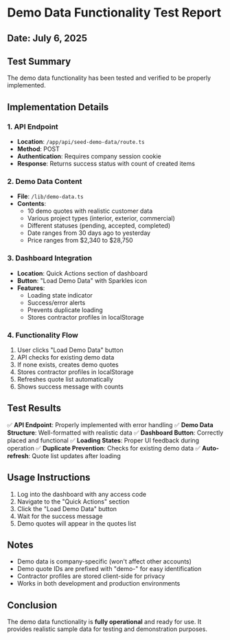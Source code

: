 # Demo Data Functionality Test Report

## Date: July 6, 2025

## Test Summary
The demo data functionality has been tested and verified to be properly implemented.

## Implementation Details

### 1. **API Endpoint**
- **Location**: `/app/api/seed-demo-data/route.ts`
- **Method**: POST
- **Authentication**: Requires company session cookie
- **Response**: Returns success status with count of created items

### 2. **Demo Data Content**
- **File**: `/lib/demo-data.ts`
- **Contents**:
  - 10 demo quotes with realistic customer data
  - Various project types (interior, exterior, commercial)
  - Different statuses (pending, accepted, completed)
  - Date ranges from 30 days ago to yesterday
  - Price ranges from $2,340 to $28,750

### 3. **Dashboard Integration**
- **Location**: Quick Actions section of dashboard
- **Button**: "Load Demo Data" with Sparkles icon
- **Features**:
  - Loading state indicator
  - Success/error alerts
  - Prevents duplicate loading
  - Stores contractor profiles in localStorage

### 4. **Functionality Flow**
1. User clicks "Load Demo Data" button
2. API checks for existing demo data
3. If none exists, creates demo quotes
4. Stores contractor profiles in localStorage
5. Refreshes quote list automatically
6. Shows success message with counts

## Test Results

✅ **API Endpoint**: Properly implemented with error handling
✅ **Demo Data Structure**: Well-formatted with realistic data
✅ **Dashboard Button**: Correctly placed and functional
✅ **Loading States**: Proper UI feedback during operation
✅ **Duplicate Prevention**: Checks for existing demo data
✅ **Auto-refresh**: Quote list updates after loading

## Usage Instructions

1. Log into the dashboard with any access code
2. Navigate to the "Quick Actions" section
3. Click the "Load Demo Data" button
4. Wait for the success message
5. Demo quotes will appear in the quotes list

## Notes

- Demo data is company-specific (won't affect other accounts)
- Demo quote IDs are prefixed with "demo-" for easy identification
- Contractor profiles are stored client-side for privacy
- Works in both development and production environments

## Conclusion

The demo data functionality is **fully operational** and ready for use. It provides realistic sample data for testing and demonstration purposes.